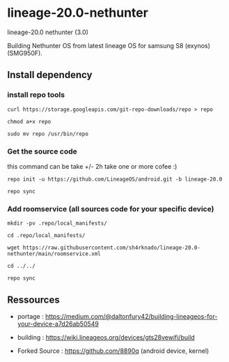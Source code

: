 # lineage-20.0-nethunter
lineage-20.0 nethunter (3.0)

Building Nethunter OS from latest lineage OS for samsung S8 (exynos) (SMG950F).

## Install dependency

### install repo tools

    curl https://storage.googleapis.com/git-repo-downloads/repo > repo
  
    chmod a+x repo
  
    sudo mv repo /usr/bin/repo


### Get the source code

this command can be take +/- 2h take one or more cofee :)

    repo init -u https://github.com/LineageOS/android.git -b lineage-20.0

    repo sync


### Add roomservice (all sources code for your specific device)
    
    mkdir -pv .repo/local_manifests/
    
    cd .repo/local_manifests/
    
    wget https://raw.githubusercontent.com/sh4rknado/lineage-20.0-nethunter/main/roomservice.xml
    
    cd ../../
    
    repo sync
    
    
## Ressources
  
- portage : https://medium.com/@daltonfury42/building-lineageos-for-your-device-a7d26ab50549

- building : https://wiki.lineageos.org/devices/gts28vewifi/build

- Forked Source : https://github.com/8890q (android device, kernel)
